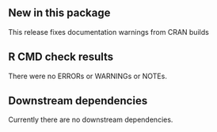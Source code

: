 ## New in this package

This release fixes documentation warnings from CRAN builds

## R CMD check results

There were no ERRORs or WARNINGs or NOTEs.


## Downstream dependencies

Currently there are no downstream dependencies.